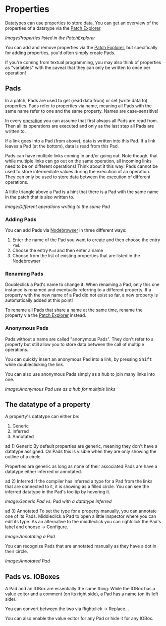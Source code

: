 # Properties

Datatypes can use properties to store data. You can get an overview of the properties of a datatype via the [Patch Explorer](patch-explorer.md). 

*Image:Properties listed in the PatchExplorer*

You can add and remove properties via the [Patch Explorer](patch-explorer.md), but specifically for adding properties, you'd often simply create Pads.

If you're coming from textual programming, you may also think of properties as "variables" with the caveat that they can only be written to once per operation!

## Pads

In a patch, Pads are used to get (read data from) or set (write data to) properties. Pads refer to properties via name, meaning all Pads with the same name refer to one and the same property. Names are case-sensitive!

In every [operation](operations.md) you can assume that first always all Pads are read from. Then all its operations are executed and only as the last step all Pads are written to. 

If a link goes into a Pad (from above), data is written into this Pad. If a link leaves a Pad (at the bottom), data is read from this Pad.

Pads can have multiple links coming in and/or going out. Note though, that while multiple links can go out on the same operation, all incoming links need to be on different operations! Think about it this way: Pads cannot be used to store intermediate values during the execution of an operation. They can only be used to store data between the execution of different operations.

A little triangle above a Pad is a hint that there is a Pad with the same name in the patch that is also written to.

*Image:Different operations writing to the same Pad*

### Adding Pads
You can add Pads via [Nodebrowser](../hde/the_nodebrowser.md) in three different ways:

1) Enter the name of the Pad you want to create and then choose the entry `Pad`.
2) Choose the entry `Pad` and then enter a name
3) Choose from the list of existing properties that are listed in the Nodebrowser

### Renaming Pads
Doubleclick a Pad's name to change it. When renaming a Pad, only this one instance is renamed and eventually referring to a different property. If a property with the new name of a Pad did not exist so far, a new property is automatically added at this point!

To rename all Pads that share a name at the same time, rename the property via the [Patch Explorer](patch-explorer.md) instead. 

### Anonymous Pads
Pads without a name are called "anonymous Pads". They don't refer to a property but still allow you to store data between the call of multiple operations.

You can quickly insert an anonymous Pad into a link, by pressing <span class="keyseq"><kbd>Shift</kbd></span> while doubleclicking the link.

You can also use anonymous Pads simply as a hub to join many links into one.

*Image:Anonymous Pad use as a hub for multiple links*

## The datatype of a property
A property's datatype can either be:

1) Generic
2) Inferred 
3) Annotated
   
ad 1) Generic
By default properties are generic, meaning they don't have a datatype assigned. On Pads this is visible when they are only showing the outline of a circle. 

Properties are generic as long as none of their associated Pads are have a datatype either inferred or annotated. 

ad 2) Inferred
If the compiler has inferred a type for a Pad from the links that are connected to it, it is showing as a filled circle. You can see the inferred datatype in the Pad's tooltip by hovering it.

*Image:Generic Pad vs. Pad with a datatype inferred*

ad 3) Annotated
To set the type for a property manually, you can annotate one of its Pads. Middleclick a Pad to open a little inspector where you can edit its type. As an alternative to the middleclick you can rightclick the Pad's label and choose -> Configure.

*Image:Annotating a Pad*

You can recognize Pads that are annotated manually as they have a dot in their circle.

*Image:Annotated Pad*

## Pads vs. IOBoxes
A Pad and an IOBox are essentially the same thing: While the IOBox has a value editor and a comment (on its right side), a Pad has a name (on its left side). 

You can convert between the two via Rightclick -> Replace...

You can also enable the value editor for any Pad or hide it for any IOBox.
